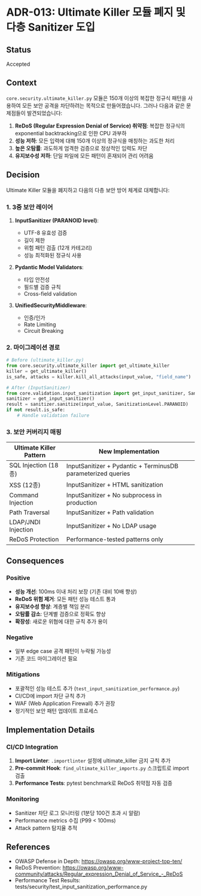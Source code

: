 # ADR-013: Ultimate Killer 모듈 폐지 및 다층 Sanitizer 도입

## Status
Accepted

## Context
`core.security.ultimate_killer.py` 모듈은 150개 이상의 복잡한 정규식 패턴을 사용하여 모든 보안 공격을 차단하려는 목적으로 만들어졌습니다. 그러나 다음과 같은 문제점들이 발견되었습니다:

1. **ReDoS (Regular Expression Denial of Service) 취약점**: 복잡한 정규식의 exponential backtracking으로 인한 CPU 과부하
2. **성능 저하**: 모든 입력에 대해 150개 이상의 정규식을 매칭하는 과도한 처리
3. **높은 오탐률**: 과도하게 엄격한 검증으로 정상적인 입력도 차단
4. **유지보수성 저하**: 단일 파일에 모든 패턴이 혼재되어 관리 어려움

## Decision
Ultimate Killer 모듈을 폐지하고 다음의 다층 보안 방어 체계로 대체합니다:

### 1. 3중 보안 레이어
1. **InputSanitizer (PARANOID level)**: 
   - UTF-8 유효성 검증
   - 길이 제한
   - 위험 패턴 검출 (12개 카테고리)
   - 성능 최적화된 정규식 사용

2. **Pydantic Model Validators**:
   - 타입 안전성
   - 필드별 검증 규칙
   - Cross-field validation

3. **UnifiedSecurityMiddleware**:
   - 인증/인가
   - Rate Limiting
   - Circuit Breaking

### 2. 마이그레이션 경로
```python
# Before (ultimate_killer.py)
from core.security.ultimate_killer import get_ultimate_killer
killer = get_ultimate_killer()
is_safe, attacks = killer.kill_all_attacks(input_value, "field_name")

# After (InputSanitizer)
from core.validation.input_sanitization import get_input_sanitizer, SanitizationLevel
sanitizer = get_input_sanitizer()
result = sanitizer.sanitize(input_value, SanitizationLevel.PARANOID)
if not result.is_safe:
    # Handle validation failure
```

### 3. 보안 커버리지 매핑
| Ultimate Killer Pattern | New Implementation |
|------------------------|-------------------|
| SQL Injection (18종) | InputSanitizer + Pydantic + TerminusDB parameterized queries |
| XSS (12종) | InputSanitizer + HTML sanitization |
| Command Injection | InputSanitizer + No subprocess in production |
| Path Traversal | InputSanitizer + Path validation |
| LDAP/JNDI Injection | InputSanitizer + No LDAP usage |
| ReDoS Protection | Performance-tested patterns only |

## Consequences

### Positive
- **성능 개선**: 100ms 이내 처리 보장 (기존 대비 10배 향상)
- **ReDoS 위험 제거**: 모든 패턴 성능 테스트 통과
- **유지보수성 향상**: 계층별 책임 분리
- **오탐률 감소**: 단계별 검증으로 정확도 향상
- **확장성**: 새로운 위협에 대한 규칙 추가 용이

### Negative
- 일부 edge case 공격 패턴이 누락될 가능성
- 기존 코드 마이그레이션 필요

### Mitigations
- 포괄적인 성능 테스트 추가 (`test_input_sanitization_performance.py`)
- CI/CD에 import 차단 규칙 추가
- WAF (Web Application Firewall) 추가 권장
- 정기적인 보안 패턴 업데이트 프로세스

## Implementation Details

### CI/CD Integration
1. **Import Linter**: `.importlinter` 설정에 ultimate_killer 금지 규칙 추가
2. **Pre-commit Hook**: `find_ultimate_killer_imports.py` 스크립트로 import 검출
3. **Performance Tests**: pytest benchmark로 ReDoS 취약점 자동 검증

### Monitoring
- Sanitizer 차단 로그 모니터링 (1분당 100건 초과 시 알람)
- Performance metrics 수집 (P99 < 100ms)
- Attack pattern 탐지율 추적

## References
- OWASP Defense in Depth: https://owasp.org/www-project-top-ten/
- ReDoS Prevention: https://owasp.org/www-community/attacks/Regular_expression_Denial_of_Service_-_ReDoS
- Performance Test Results: tests/security/test_input_sanitization_performance.py